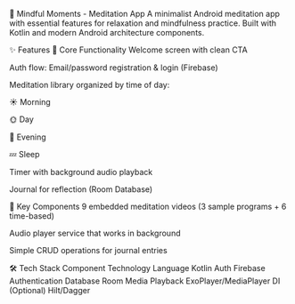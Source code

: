 
🌿 Mindful Moments - Meditation App
A minimalist Android meditation app with essential features for relaxation and mindfulness practice. Built with Kotlin and modern Android architecture components.

✨ Features
🚀 Core Functionality
Welcome screen with clean CTA

Auth flow: Email/password registration & login (Firebase)

Meditation library organized by time of day:

☀️ Morning

🌞 Day

🌙 Evening

💤 Sleep

Timer with background audio playback

Journal for reflection (Room Database)

🎯 Key Components
9 embedded meditation videos (3 sample programs + 6 time-based)

Audio player service that works in background

Simple CRUD operations for journal entries

🛠️ Tech Stack
Component	Technology
Language	Kotlin
Auth	Firebase Authentication
Database	Room
Media Playback	ExoPlayer/MediaPlayer
DI	(Optional) Hilt/Dagger
